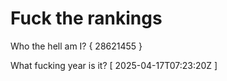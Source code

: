 # Fuck the rankings

Who the hell am I?
{ 28621455 }

What fucking year is it?
[ 2025-04-17T07:23:20Z ]
